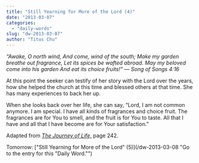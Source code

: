 ```yaml
---
title: "Still Yearning for More of the Lord (4)"
date: "2013-03-07"
categories: 
  - "daily-words"
slug: "dw-2013-03-07"
author: "Titus Chu"
---
```


_“Awake, O north wind,_ _And come, wind of the south;_ _Make my garden breathe out fragrance,_ _Let its spices be wafted abroad._ _May my beloved come into his garden_ _And eat its choice fruits!”_ _— Song of Songs 4:16_

At this point the seeker can testify of her story with the Lord over the years, how she helped the church at this time and blessed others at that time. She has many experiences to back her up.

When she looks back over her life, she can say, “Lord, I am not common anymore. I am special. I have all kinds of fragrances and choice fruit. The fragrances are for You to smell, and the fruit is for You to taste. All that I have and all that I have become are for Your satisfaction.”

Adapted from _[The Journey of Life,](/book-journey "Go to the listing for this book.")_ page 242.

Tomorrow: ["Still Yearning for More of the Lord" (5)](/dw-2013-03-08 "Go to the entry for this "Daily Word."")
